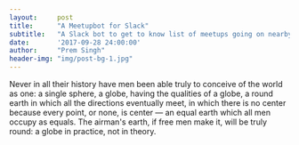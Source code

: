 ```yaml
---
layout:     post
title:      "A Meetupbot for Slack"
subtitle:   "A Slack bot to get to know list of meetups going on nearby your area based on your "
date:       '2017-09-28 24:00:00'
author:     "Prem Singh"
header-img: "img/post-bg-1.jpg"
---
```



<p>Never in all their history have men been able truly to conceive of the world as one: a single sphere, a globe, having the qualities of a globe, a round earth in which all the directions eventually meet, in which there is no center because every point, or none, is center — an equal earth which all men occupy as equals. The airman's earth, if free men make it, will be truly round: a globe in practice, not in theory.</p>

